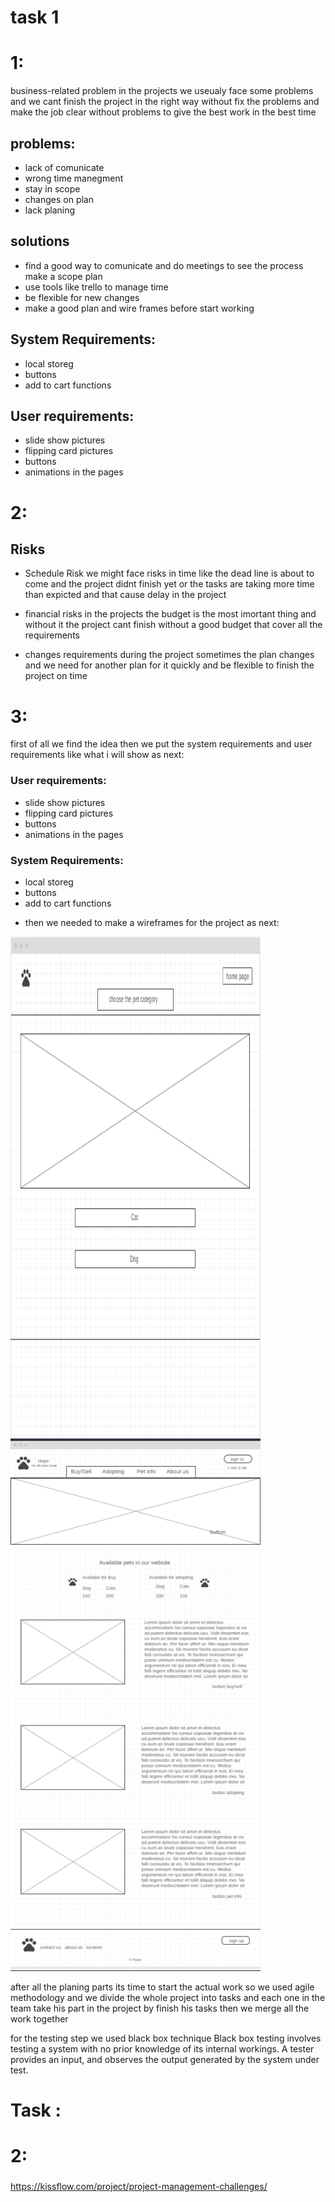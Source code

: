 # task 1

# 1:
 business-related problem 
in the projects we useualy face some problems and we cant finish the project in the right way without fix the problems and make the job clear without problems to give the best work in the best time

## problems:

+ lack of comunicate
+ wrong time manegment 
+ stay in scope 
+ changes on plan
+ lack planing


## solutions

+ find a good way to comunicate and do meetings to see the process
make a scope plan
+ use tools like trello to manage time
+ be flexible for new changes
+ make a good plan and wire frames before start working

## System Requirements:

+ local storeg
+ buttons
+ add to cart functions

## User requirements:

+ slide show pictures 
+ flipping card pictures
+ buttons
+ animations in the pages

# 2:
## Risks

+ Schedule Risk
we might face risks in time like the dead line is about to come and the project didnt finish yet or the tasks are taking more time than expicted and that cause delay in the project

+ financial risks 
in the projects the budget is the most imortant thing and without it the project cant finish without a good budget that cover all the requirements 

+ changes requirements
during the project sometimes the plan changes and we need for another plan for it quickly and be flexible to finish the project on time


# 3:

first of all we find the idea then we put the system requirements and user requirements like what i will show as next:

### User requirements:

+ slide show pictures 
+ flipping card pictures
+ buttons
+ animations in the pages

### System Requirements:

+ local storeg
+ buttons
+ add to cart functions

- then we needed to make a wireframes for the project as next:


<img src="Category1.PNG" alt="Category1" width="400" height="800">
<img src="home.PNG" alt="home" width="400>

- and the data base was simple it was a local storage that store the image and the name of the chosen pet after click on the button.

---

- we create an activity diagram for the user as next 

<img src="diagram.jpg" alt="diagram" width="600">


after all the planing parts its time to start the actual work so we used agile methodology and we divide the whole project into tasks and each one in the team take his part in the project by finish his tasks then we merge all the work together

for the testing step we used black box technique 
Black box testing involves testing a system with no prior knowledge of its internal workings. A tester provides an input, and observes the output generated by the system under test.

# Task :

# 2:


### 

https://kissflow.com/project/project-management-challenges/

